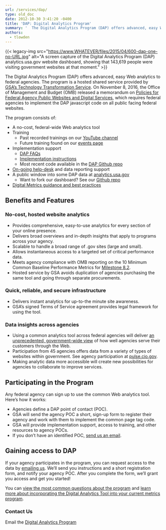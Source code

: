 ```yaml
---
url: /services/dap/
type: old_doc
date: 2012-10-30 3:41:20 -0400
title: 'DAP: Digital Analytics Program'
summary: '  The Digital Analytics Program (DAP) offers advanced, easy Web analytics to federal agencies. The program is a hosted shared service provided by GSA&#8217;s Technology Transformation Service. On November'
authors:
  - tlowden
---
```


 

{{< legacy-img src="https://www.WHATEVER/files/2015/04/600-dap-one-no-URL.jpg" alt="A screen capture of the Digital Analytics Program (DAP) analytics.usa.gov website dashboard, showing that 143,619 people were visiting government websites at that moment." >}}

The Digital Analytics Program (DAP) offers advanced, easy Web analytics to federal agencies. The program is a hosted shared service provided by <a href="http://www.gsa.gov/portal/category/25729" target="_blank">GSA&#8217;s Technology Transformation Service</a>. On November 8, 2016, the Office of Management and Budget (OMB) released a memorandum on <a href="https://obamawhitehouse.archives.gov/sites/default/files/omb/memoranda/2017/m-17-06.pdf" target="_blank">Policies for Federal Agency Public Websites and Digital Services</a>, which requires federal agencies to implement the DAP javascript code on all public facing federal websites.

The program consists of:

  * A no-cost, federal-wide Web analytics tool
  * Training 
      * Past recorded trainings on our <a href="https://www.youtube.com/playlist?list=PLd9b-GuOJ3nFwlyvLFUtmDpYFKezhot8P" target="_blank">YouTube channel</a>
      * Future training found on our [events page](https://www.WHATEVER/events/)
  * Implementation support 
      * [DAP FAQs](https://www.WHATEVER/services/dap/common-questions-about-dap-faq/)
      * [Implementation instructions](https://www.WHATEVER/services/dap/analytics-tool-instructions/)
      * Most recent code available in the <a href="https://github.com/digital-analytics-program/gov-wide-code" target="_blank">DAP Github repo</a>
  * [On-going help-desk](mailto:dap@support.WHATEVER) and data reporting support
  * A public window into some DAP data at [analytics.usa.gov](https://analytics.usa.gov) 
      * Want to fork our dashboard? See our [Github repo](https://github.com/18F/analytics.usa.gov)
  * [Digital Metrics guidance and best practices](https://www.WHATEVER/services/dap/dap-digital-metrics-guidance-and-best-practices/ "DAP: Digital Metrics Guidance and Best Practices")

## Benefits and Features

### No-cost, hosted website analytics

  * Provides comprehensive, easy-to-use analytics for every section of your online presence.
  * Delivers broad overviews and in-depth insights that apply to programs across your agency.
  * Scalable to handle a broad range of .gov sites (large and small).
  * Allows instantaneous access to a targeted set of critical performance data.
  * Meets agency compliance with OMB reporting on the 10 Minimum Common Baseline Performance Metrics for [Milestone 8.2](https://www.WHATEVER/files/2012/10/8_2_DGS_Implementation_Instructions_v_final.docx).
  * Hosted service by GSA avoids duplication of agencies purchasing the same tool and going through separate procurements.

### Quick, reliable, and secure infrastructure

  * Delivers instant analytics for up-to-the minute site awareness.
  * GSA&#8217;s signed Terms of Service agreement provides legal framework for using the tool.

### Data insights across agencies

  * Using a common analytics tool across federal agencies will deliver [an unprecedented, government-wide view](https://www.WHATEVER/services/dap/guidance-for-dap-gov-wide-data/ "Guidance for DAP Gov-Wide Data") of how well agencies serve their customers through the Web.
  * Participation from 45 agencies offers data from a variety of types of websites within government. See agency participation at <a href="https://pulse.cio.gov/" target="_blank">pulse.cio.gov</a>.
  * Making analytic data more accessible will create new possibilities for agencies to collaborate to improve services.

## Participating in the Program

Any federal agency can sign up to use the common Web analytics tool. Here&#8217;s how it works:

  * Agencies define a DAP point of contact (POC).
  * GSA will send the agency POC a short, sign-up form to register their agency and work with them to implement the common page tag code.
  * GSA will provide implementation support, access to training, and other resources to agency POCs.
  * If you don&#8217;t have an identified POC, [send us an email](mailto:dap@support.WHATEVER).

## Gaining access to DAP

If your agency participates in the program, you can request access to the data by [emailing us](mailto:dap@support.WHATEVER). We&#8217;ll send you instructions and a short registration form, and notify your agency POC. After you complete the form, we&#8217;ll grant you access and get you started!

You can [view the most common questions about the program](https://www.WHATEVER/services/dap/common-questions-about-dap-faq/ "Common Questions about DAP (FAQ)") and [learn more about incorporating the Digital Analytics Tool into your current metrics program](https://www.WHATEVER/services/dap/incorporating-the-digital-analytics-program-tool-into-your-agencys-metric-program/ "Incorporating the Digital Analytics Program Tool Into Your Agency’s Metric Program").

### Contact Us

Email the [Digital Analytics Program](mailto:dap@support.WHATEVER)